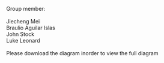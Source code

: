 Group member:<br /><br />
Jiecheng Mei<br />
Braulio Aguilar Islas<br />
John Stock<br />
Luke Leonard<br />
<br />
Please download the diagram inorder to view the full diagram

